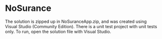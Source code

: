 # NoSurance
The solution is zipped up in NoSuranceApp.zip, and was created using Visual Studio (Community Edition).  There is a unit test project with unit tests only.
To run, open the solution file with Visual Studio.
